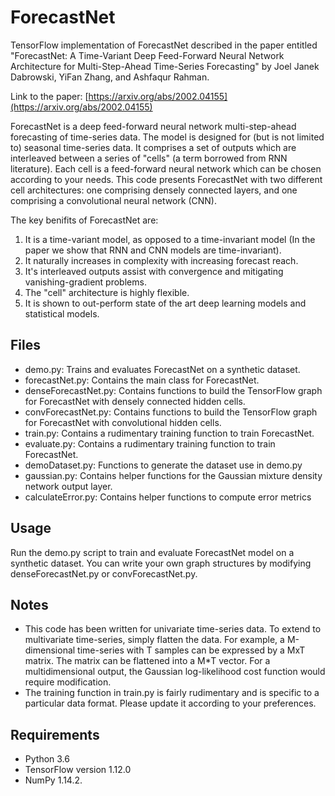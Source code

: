 # ForecastNet

TensorFlow implementation of ForecastNet described in the paper entitled 
"ForecastNet: A Time-Variant Deep Feed-Forward Neural Network Architecture for Multi-Step-Ahead Time-Series Forecasting" 
by Joel Janek Dabrowski, YiFan Zhang, and Ashfaqur Rahman.

Link to the paper: [https://arxiv.org/abs/2002.04155](https://arxiv.org/abs/2002.04155)

ForecastNet is a deep feed-forward neural network multi-step-ahead forecasting of time-series data. The model is designed for (but is not limited to) seasonal time-series data. It comprises a set of outputs which are interleaved between a series of "cells" (a term borrowed from RNN literature). Each cell is a feed-forward neural network which can be chosen according to your needs. This code presents ForecastNet with two different cell architectures: one comprising densely connected layers, and one comprising a convolutional neural network (CNN).

The key benifits of ForecastNet are:
1. It is a time-variant model, as opposed to a time-invariant model (In the paper we show that RNN and CNN models are time-invariant).
2. It naturally increases in complexity with increasing forecast reach.
3. It's interleaved outputs assist with convergence and mitigating vanishing-gradient problems.
4. The "cell" architecture is highly flexible.
5. It is shown to out-perform state of the art deep learning models and statistical models.

## Files

- demo.py: Trains and evaluates ForecastNet on a synthetic dataset.
- forecastNet.py: Contains the main class for ForecastNet.
- denseForecastNet.py: Contains functions to build the TensorFlow graph for ForecastNet with densely connected hidden cells.
- convForecastNet.py: Contains functions to build the TensorFlow graph for ForecastNet with convolutional hidden cells.
- train.py: Contains a rudimentary training function to train ForecastNet.
- evaluate.py: Contains a rudimentary training function to train ForecastNet.
- demoDataset.py: Functions to generate the dataset use in demo.py
- gaussian.py: Contains helper functions for the Gaussian mixture density network output layer.
- calculateError.py: Contains helper functions to compute error metrics

## Usage

Run the demo.py script to train and evaluate ForecastNet model on a synthetic dataset. You can write your own graph structures by modifying denseForecastNet.py or convForecastNet.py.

## Notes
 
- This code has been written for univariate time-series data. To extend to multivariate time-series, simply flatten the data. For example, a M-dimensional time-series with T samples can be expressed by a MxT matrix. The matrix can be flattened into a M*T vector. For a multidimensional output, the Gaussian log-likelihood cost function would require modification.
- The training function in train.py is fairly rudimentary and is specific to a particular data format. Please update it according to your preferences.

## Requirements

- Python 3.6
- TensorFlow version 1.12.0
- NumPy 1.14.2.


